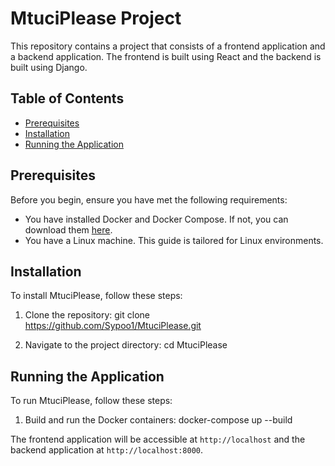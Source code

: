 # MtuciPlease Project

This repository contains a project that consists of a frontend application and a backend application. The frontend is built using React and the backend is built using Django.

## Table of Contents

- [Prerequisites](#prerequisites)
- [Installation](#installation)
- [Running the Application](#running-the-application)


## Prerequisites

Before you begin, ensure you have met the following requirements:

- You have installed Docker and Docker Compose. If not, you can download them [here](https://www.docker.com/products/docker-desktop).
- You have a Linux machine. This guide is tailored for Linux environments.

## Installation

To install MtuciPlease, follow these steps:

1. Clone the repository:
git clone https://github.com/Sypoo1/MtuciPlease.git


2. Navigate to the project directory:
cd MtuciPlease


## Running the Application

To run MtuciPlease, follow these steps:

1. Build and run the Docker containers:
docker-compose up --build



The frontend application will be accessible at `http://localhost` and the backend application at `http://localhost:8000`.
